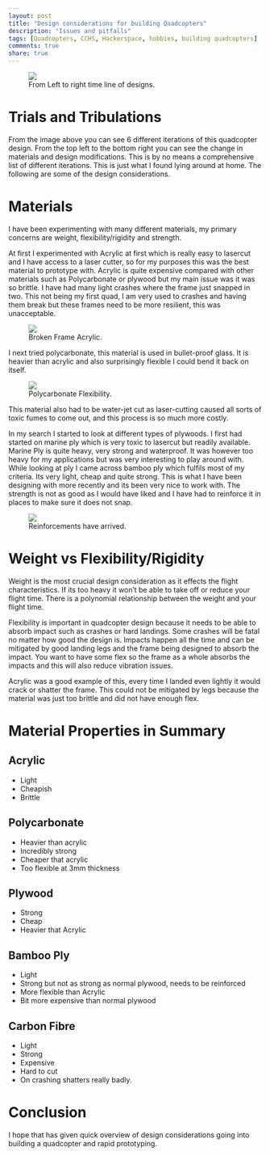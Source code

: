 ```yaml
---
layout: post
title: "Design considerations for building Quadcopters"
description: "Issues and pitfalls"
tags: [Quadcopters, CCHS, Hackerspace, hobbies, building quadcopters]
comments: true
share: true
---
```

<figure>
	<a href="{{ site.url }}/images/post_images/IMG_0555_frames.jpg"><img src="{{ site.url }}/images/post_images/IMG_0555_frames.jpg"></a>
	<figcaption><a>From Left to right time line of designs</a>.</figcaption>
</figure>



# Trials and Tribulations

From the image above you can see 6 different iterations of this quadcopter design.
From the top left to the bottom right you can see the change in materials and design modifications.
This is by no means a comprehensive list of different iterations. This is just what I found lying around at home. The following are some of the design considerations. 

# Materials
I have been experimenting with many different materials, my primary concerns are weight, flexibility/rigidity and strength.

At first I experimented with Acrylic at first which is really easy to lasercut and I have access to a laser cutter, so for my purposes this was the best material to prototype with. Acrylic is quite expensive compared with other materials such as Polycarbonate or plywood but my main issue was it was so brittle. I have had many light crashes where the frame just snapped in two. This not being my first quad, I am very used to crashes and having them break but these frames need to be more resilient, this was unacceptable. 

<figure>
	<a href="{{ site.url }}/images/post_images/DSC_0960.JPG"><img src="{{ site.url }}/images/post_images/DSC_0960.JPG"></a>
	<figcaption><a>Broken Frame Acrylic</a>.</figcaption>
</figure>

I next tried polycarbonate, this material is used in bullet-proof glass. It is heavier than acrylic and also surprisingly flexible I could bend it back on itself.

<figure>
	<a href="{{ site.url }}/images/post_images/DSC_0958.JPG"><img src="{{ site.url }}/images/post_images/DSC_0958.JPG"></a>
	<figcaption><a>Polycarbonate Flexibility</a>.</figcaption>
</figure>

This material also had to be water-jet cut as laser-cutting caused all sorts of toxic fumes to come out, and this process is so much more costly.

In my search I started to look at different types of plywoods. I first had started on marine ply which is very toxic to lasercut but readily available. Marine Ply is quite heavy, very strong and waterproof. It was however too heavy for my applications but was very interesting to play around with. 
While looking at ply I came across bamboo ply which fulfils most of my criteria. Its very light, cheap and quite strong. This is what I have been designing with more recently and its been very nice to work with. The strength is not as good as I would have liked and I have had to reinforce it in places to make sure it does not snap.

<figure>
	<a href="{{ site.url }}/images/post_images/IMG_0703.JPG"><img src="{{ site.url }}/images/post_images/IMG_0703.JPG"></a>
	<figcaption><a>Reinforcements have arrived</a>.</figcaption>
</figure>


# Weight vs Flexibility/Rigidity

Weight is the most crucial design consideration as it effects the flight characteristics. If its too heavy it won’t be able to take off or reduce your flight time. There is a polynomial relationship between the weight and your flight time. 

Flexibility is important in quadcopter design because it needs to be able to absorb impact such as crashes or hard landings. Some crashes will be fatal no matter how good the design is.  Impacts happen all the time and can be mitigated by good landing legs and the frame being designed to absorb the impact. You want to have some flex so the frame as a whole absorbs the impacts and this will also reduce vibration issues.

Acrylic was a good example of this, every time I landed even lightly it would crack or shatter the frame. This could not be mitigated by legs because the material was just too brittle and did not have enough flex. 


# Material Properties in Summary 

## Acrylic
* Light 
* Cheapish
* Brittle

## Polycarbonate
* Heavier than acrylic 
* Incredibly strong 
* Cheaper that acrylic 
* Too flexible at 3mm thickness 

## Plywood
* Strong
* Cheap 
* Heavier that Acrylic 

## Bamboo Ply
* Light 
* Strong but not as strong as normal plywood, needs to be reinforced
* More flexible than Acrylic 
* Bit more expensive than normal plywood

## Carbon Fibre
* Light
* Strong
* Expensive 
* Hard to cut
* On crashing shatters really badly. 

# Conclusion

I hope that has given quick overview of design considerations going into building a quadcopter and rapid prototyping. 






